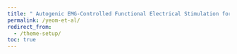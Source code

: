 ```yaml
---
title: " Autogenic EMG-Controlled Functional Electrical Stimulation for Ankle Dorsiflexion Control"
permalink: /yeom-et-al/
redirect_from:
  - /theme-setup/
toc: true
---
```

